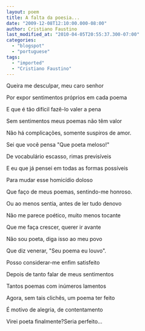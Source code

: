 ```yaml
---
layout: poem
title: A falta da poesia...
date: "2009-12-08T12:10:00.000-08:00"
author: Cristiano Faustino
last_modified_at: "2010-04-05T20:55:37.300-07:00"
categories:
  - "blogspot"
  - "portuguese"
tags:
  - "imported"
  - "Cristiano Faustino"
---
```


Queira me desculpar, meu caro senhor

Por expor sentimentos próprios em cada poema

E que é tão difícil fazê-lo valer a pena

Sem sentimentos meus poemas não têm valor

Não há complicações, somente suspiros de amor.

Sei que você pensa "Que poeta meloso!"

De vocabulário escasso, rimas previsíveis

E eu que já pensei em todas as formas possíveis

Para mudar esse homicídio doloso

Que faço de meus poemas, sentindo-me honroso.

Ou ao menos sentia, antes de ler tudo denovo

Não me parece poético, muito menos tocante

Que me faça crescer, querer ir avante

Não sou poeta, diga isso ao meu povo

Que diz venerar, "Seu poema eu louvo".

Posso considerar-me enfim satisfeito

Depois de tanto falar de meus sentimentos

Tantos poemas com inúmeros lamentos

Agora, sem tais clichês, um poema ter feito

É motivo de alegria, de contentamento

Virei poeta finalmente?Seria perfeito...